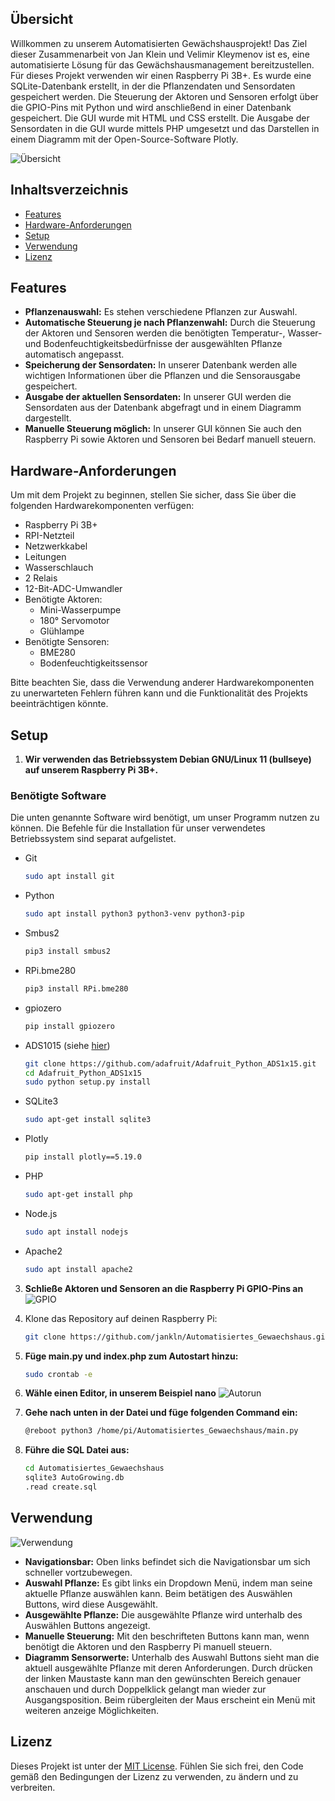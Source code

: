 ## Übersicht

Willkommen zu unserem Automatisierten Gewächshausprojekt! Das Ziel dieser Zusammenarbeit von Jan Klein und Velimir Kleymenov ist es, eine automatisierte Lösung für das Gewächshausmanagement bereitzustellen. Für dieses Projekt verwenden wir einen Raspberry Pi 3B+. Es wurde eine SQLite-Datenbank erstellt, in der die Pflanzendaten und Sensordaten gespeichert werden. Die Steuerung der Aktoren und Sensoren erfolgt über die GPIO-Pins mit Python und wird anschließend in einer Datenbank gespeichert. Die GUI wurde mit HTML und CSS erstellt. Die Ausgabe der Sensordaten in die GUI wurde mittels PHP umgesetzt und das Darstellen in einem Diagramm mit der Open-Source-Software Plotly.

![Übersicht](Overview.png)

## Inhaltsverzeichnis

- [Features](#features)
- [Hardware-Anforderungen](#hardware-anforderungen)
- [Setup](#setup)
- [Verwendung](#verwendung)
- [Lizenz](#lizenz)

## Features

- **Pflanzenauswahl:** Es stehen verschiedene Pflanzen zur Auswahl.
- **Automatische Steuerung je nach Pflanzenwahl:** Durch die Steuerung der Aktoren und Sensoren werden die benötigten Temperatur-, Wasser- und Bodenfeuchtigkeitsbedürfnisse der ausgewählten Pflanze automatisch angepasst.
- **Speicherung der Sensordaten:** In unserer Datenbank werden alle wichtigen Informationen über die Pflanzen und die Sensorausgabe gespeichert.
- **Ausgabe der aktuellen Sensordaten:** In unserer GUI werden die Sensordaten aus der Datenbank abgefragt und in einem Diagramm dargestellt.
- **Manuelle Steuerung möglich:** In unserer GUI können Sie auch den Raspberry Pi sowie Aktoren und Sensoren bei Bedarf manuell steuern.

## Hardware-Anforderungen

Um mit dem Projekt zu beginnen, stellen Sie sicher, dass Sie über die folgenden Hardwarekomponenten verfügen:

- Raspberry Pi 3B+
- RPI-Netzteil
- Netzwerkkabel
- Leitungen
- Wasserschlauch
- 2 Relais
- 12-Bit-ADC-Umwandler
- Benötigte Aktoren:
  - Mini-Wasserpumpe
  - 180° Servomotor
  - Glühlampe
- Benötigte Sensoren:
  - BME280
  - Bodenfeuchtigkeitssensor

Bitte beachten Sie, dass die Verwendung anderer Hardwarekomponenten zu unerwarteten Fehlern führen kann und die Funktionalität des Projekts beeinträchtigen könnte.

## Setup

1. **Wir verwenden das Betriebssystem Debian GNU/Linux 11 (bullseye) auf unserem Raspberry Pi 3B+.**

### Benötigte Software

Die unten genannte Software wird benötigt, um unser Programm nutzen zu können. Die Befehle für die Installation für unser verwendetes Betriebssystem sind separat aufgelistet.

- Git

    ```bash
    sudo apt install git
    ```

- Python

    ```bash
    sudo apt install python3 python3-venv python3-pip
    ```

- Smbus2

    ```bash
    pip3 install smbus2
    ```

- RPi.bme280

    ```bash
    pip3 install RPi.bme280
    ```

- gpiozero

    ```bash
    pip install gpiozero
    ```

- ADS1015 (siehe [hier](https://learn.adafruit.com/raspberry-pi-analog-to-digital-converters/ads1015-slash-ads1115))

    ```bash
    git clone https://github.com/adafruit/Adafruit_Python_ADS1x15.git
    cd Adafruit_Python_ADS1x15
    sudo python setup.py install
    ```

- SQLite3

    ```bash
    sudo apt-get install sqlite3
    ```

- Plotly

    ```bash
    pip install plotly==5.19.0
    ```

- PHP

    ```bash
    sudo apt-get install php
    ```

- Node.js

    ```bash
    sudo apt install nodejs
    ```

- Apache2

    ```bash
    sudo apt install apache2
    ```

3. **Schließe Aktoren und Sensoren an die Raspberry Pi GPIO-Pins an**
![GPIO](GPIO.png)

4. Klone das Repository auf deinen Raspberry Pi:

   ```bash
   git clone https://github.com/jankln/Automatisiertes_Gewaechshaus.git
   ```

5. **Füge main.py und index.php zum Autostart hinzu:**

    ```bash
    sudo crontab -e
    ```

6. **Wähle einen Editor, in unserem Beispiel nano**
![Autorun](Autorun.png)

7. **Gehe nach unten in der Datei und füge folgenden Command ein:**
    ```bash
    @reboot python3 /home/pi/Automatisiertes_Gewaechshaus/main.py
    
    ```
8. **Führe die SQL Datei aus:**
    ```bash
    cd Automatisiertes_Gewaechshaus
    sqlite3 AutoGrowing.db
    .read create.sql
    ```

## Verwendung
![Verwendung](Verwendung.png)
- **Navigationsbar:** Oben links befindet sich die Navigationsbar um sich schneller vortzubewegen.
- **Auswahl Pflanze:** Es gibt links ein Dropdown Menü, indem man seine aktuelle Pflanze auswählen kann. Beim betätigen des Auswählen Buttons, wird diese Ausgewählt.
- **Ausgewählte Pflanze:** Die ausgewählte Pflanze wird unterhalb des Auswählen Buttons angezeigt.
- **Manuelle Steuerung:** Mit den beschrifteten Buttons kann man, wenn benötigt die Aktoren und den Raspberry Pi manuell steuern.
- **Diagramm Sensorwerte:** Unterhalb des Auswahl Buttons sieht man die aktuell ausgewählte Pflanze mit deren Anforderungen. Durch drücken der linken Maustaste kann man den gewünschten Bereich genauer anschauen und durch Doppelklick gelangt man wieder zur Ausgangsposition. Beim rübergleiten der Maus erscheint ein Menü mit weiteren anzeige Möglichkeiten.


## Lizenz

Dieses Projekt ist unter der [MIT License](LICENSE). Fühlen Sie sich frei, den Code gemäß den Bedingungen der Lizenz zu verwenden, zu ändern und zu verbreiten.